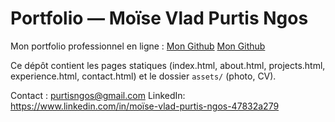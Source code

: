 # Portfolio — Moïse Vlad Purtis Ngos

Mon portfolio professionnel en ligne : [Mon Github](https://lostwin.github.io)
[Mon Github](https://github.com/LostWin)

Ce dépôt contient les pages statiques (index.html, about.html, projects.html, experience.html, contact.html) et le dossier `assets/` (photo, CV).

Contact : purtisngos@gmail.com
LinkedIn: https://www.linkedin.com/in/moïse-vlad-purtis-ngos-47832a279
